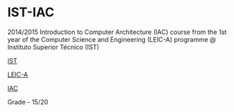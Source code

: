 # IST-IAC

2014/2015 Introduction to Computer Architecture (IAC) course from the 1st year of the Computer Science and Engineering (LEIC-A) programme @ Instituto Superior Técnico (IST)

[IST](https://tecnico.ulisboa.pt/en/)

[LEIC-A](https://fenix.tecnico.ulisboa.pt/cursos/leic-a)

[IAC](https://fenix.tecnico.ulisboa.pt/disciplinas/IAC45/2014-2015/1-semestre)

Grade - 15/20
